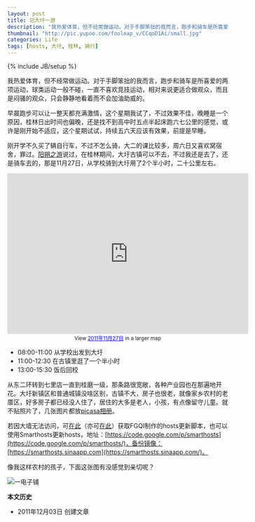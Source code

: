 ```yaml
---
layout: post
title: 记大圩一游
description: "我热爱体育，但不经常做运动。对于手脚笨拙的我而言，跑步和骑车是所喜爱的两项运动，球类运动一般不碰，一直不喜欢竞技运动，相对来说更适合做观众，而且是闷骚的观众，只会静静地看着而不会加油助威的。"
thumbnail: "http://pic.yupoo.com/fooleap_v/CCqoD1Ai/small.jpg"
categories: Life
tags: [hosts, 大圩, 桂林, 骑行]
---
```

{% include JB/setup %}

我热爱体育，但不经常做运动。对于手脚笨拙的我而言，跑步和骑车是所喜爱的两项运动，球类运动一般不碰，一直不喜欢竞技运动，相对来说更适合做观众，而且是闷骚的观众，只会静静地看着而不会加油助威的。

早晨跑步可以让一整天都充满激情，这个星期我试了，不过效果不佳，晚睡是一个原因，桂林日出时间也偏晚，还是找不到高中时五点半起床跑六七公里的感觉，或许是刚开始不适应，这个星期试试，持续五六天应该有效果，前提是早睡。

刚开学不久买了辆自行车，不过不怎么骑，大二的课比较多，周六日又喜欢窝宿舍，罪过。[阳朔之游](http://blog.fooleap.org/travel-in-yangshuo.html)说过，在桂林期间，大圩古镇可以不去，不过我还是去了，还是骑车去的，那是11月27日，从学校骑到大圩用了2个半小时，二十公里左右。

<center>
<iframe width="550" height="367" frameborder="0" scrolling="no" marginheight="0" marginwidth="0" src="http://ditu.google.com/maps/ms?msa=0&amp;msid=203176056751949258154.0004b32766b87edcc0e4a&amp;brcurrent=3,0x36a475ab2a69c4f5:0xf379417adc286a74,0,0x36a4f43675215133:0xff86c1191d704ae1%3B5,0,0&amp;hl=zh-CN&amp;ie=UTF8&amp;t=m&amp;vpsrc=6&amp;ll=25.234448,110.379295&amp;spn=0.149069,0.219727&amp;z=12&amp;iwloc=0004b32774ade0732fb15&amp;output=embed">
</iframe>
<br /><small>View <a href="http://ditu.google.com/maps/ms?msa=0&amp;msid=203176056751949258154.0004b32766b87edcc0e4a&amp;brcurrent=3,0x36a475ab2a69c4f5:0xf379417adc286a74,0,0x36a4f43675215133:0xff86c1191d704ae1%3B5,0,0&amp;ie=UTF8&amp;t=m&amp;vpsrc=6&amp;ll=25.234448,110.379295&amp;spn=0.149069,0.219727&amp;z=12&amp;iwloc=0004b32774ade0732fb15&amp;source=embed" style="color:#0000FF;text-align:left">2011年11月27日</a> in a larger map</small></center>


* 08:00-11:00  从学校出发到大圩
* 11:00-12:30  在古镇里逛了一个半小时
* 13:00-15:30  饭后回校

从东二环转到七里店一直到桂磨一级，那条路很宽敞，各种产业园也在那遍地开花。大圩新镇区和普通城镇没啥区别，古镇不大，房子也很老，就像家乡农村的老厝区，好多房子都已经没人住了，居住的大多是老人，小孩，有点像留守儿童。就不贴照片了，几张图片都放[picasa相册](https://picasaweb.google.com/fooleap/XTBtUB?authuser=0&authkey=Gv1sRgCP6eicW6zYutEw)。

若因大墙无法访问，可[在此](http://hosts.fgqi.net/)（亦可[在此](http://dl.dbank.com/c0i0yxkute)）获取FGQI制作的hosts更新脚本，也可以使用Smarthosts更新hosts，地址：[https://code.google.com/p/smarthosts](https://code.google.com/p/smarthosts/)，备份镜像：[https://smarthosts.sinaapp.com](https://smarthosts.sinaapp.com/)。

像我这样农村的孩子，下面这张图有没感觉到亲切呢？

![一电子铺](http://pic.yupoo.com/fooleap_v/CCqoD1Ai/SWD3h.jpg)


**本文历史**

* 2011年12月03日  创建文章
